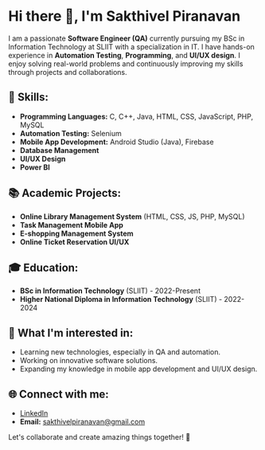 # Hi there 👋, I'm Sakthivel Piranavan

I am a passionate **Software Engineer (QA)** currently pursuing my BSc in Information Technology at SLIIT with a specialization in IT. I have hands-on experience in **Automation Testing**, **Programming**, and **UI/UX design**. I enjoy solving real-world problems and continuously improving my skills through projects and collaborations. 

## 🌟 Skills:
- **Programming Languages:** C, C++, Java, HTML, CSS, JavaScript, PHP, MySQL
- **Automation Testing:** Selenium
- **Mobile App Development:** Android Studio (Java), Firebase
- **Database Management**
- **UI/UX Design**
- **Power BI**

## 📚 Academic Projects:
- **Online Library Management System** (HTML, CSS, JS, PHP, MySQL)
- **Task Management Mobile App**
- **E-shopping Management System**
- **Online Ticket Reservation UI/UX**

## 🎓 Education:
- **BSc in Information Technology** (SLIIT) - 2022-Present
- **Higher National Diploma in Information Technology** (SLIIT) - 2022-2024

## 🎯 What I'm interested in:
- Learning new technologies, especially in QA and automation.
- Working on innovative software solutions.
- Expanding my knowledge in mobile app development and UI/UX design.

## 🌐 Connect with me:
- [LinkedIn](https://www.linkedin.com/in/pirana05/)
- **Email:** sakthivelpiranavan@gmail.com

Let's collaborate and create amazing things together! 🚀
